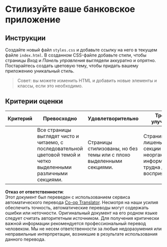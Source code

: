 <!--
CO_OP_TRANSLATOR_METADATA:
{
  "original_hash": "474f3ab1ee755ca980fc9104a0316e17",
  "translation_date": "2025-08-26T00:16:33+00:00",
  "source_file": "7-bank-project/2-forms/assignment.md",
  "language_code": "ru"
}
-->
# Стилизуйте ваше банковское приложение

## Инструкции

Создайте новый файл `styles.css` и добавьте ссылку на него в текущем файле `index.html`. В созданном CSS-файле добавьте стили, чтобы страницы *Вход* и *Панель управления* выглядели аккуратно и опрятно. Постарайтесь создать цветовую тему, чтобы придать вашему приложению уникальный стиль.

> Совет: вы можете изменить HTML и добавить новые элементы и классы, если это необходимо.

## Критерии оценки

| Критерий | Превосходно                                                                                                             | Удовлетворительно                                                              | Требует улучшений                                                                             |
| -------- | ----------------------------------------------------------------------------------------------------------------------- | ------------------------------------------------------------------------------ | --------------------------------------------------------------------------------------------- |
|          | Все страницы выглядят чисто и читаемо, с последовательной цветовой темой и четко выделенными различными секциями.       | Страницы стилизованы, но без темы или с плохо выделенными секциями.            | Страницы лишены стиля, секции выглядят неорганизованно, информация трудна для восприятия.     |

**Отказ от ответственности**:  
Этот документ был переведен с использованием сервиса автоматического перевода [Co-op Translator](https://github.com/Azure/co-op-translator). Несмотря на наши усилия обеспечить точность, автоматические переводы могут содержать ошибки или неточности. Оригинальный документ на его родном языке следует считать авторитетным источником. Для получения критически важной информации рекомендуется профессиональный перевод человеком. Мы не несем ответственности за любые недоразумения или неправильные интерпретации, возникшие в результате использования данного перевода.